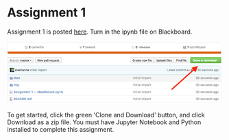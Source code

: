 # Assignment 1

Assignment 1 is posted [here](https://github.com/INF1005-6H-SocialDataAnalytics/assignment1/blob/master/Assignment%201%20--%20Clown%20Sightings.ipynb). Turn in the ipynb file on Blackboard.

![](img/download.png)

To get started, click the green 'Clone and Download' button, and click Download as a zip file. You must have Jupyter Notebook and Python installed to complete this assignment.
